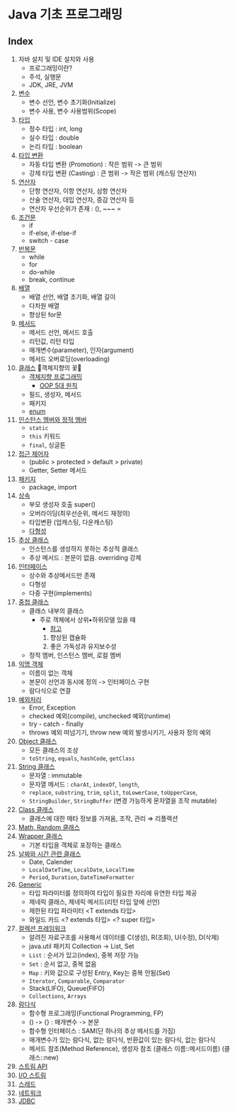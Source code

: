 # Java 기초 프로그래밍

## Index
1. 자바 설치 및 IDE 설치와 사용
   - 프로그래밍이란?
   - 주석, 실행문
   - JDK, JRE, JVM
2. [변수](src/variable)
   - 변수 선언, 변수 초기화(Initialize)
   - 변수 사용, 변수 사용범위(Scope)
3. [타입](src/variable)
   - 정수 타입 : int, long
   - 실수 타입 : double
   - 논리 타입 : boolean
4. [타입 변환](src/variable)
   - 자동 타입 변환 (Promotion) : 작은 범위 -> 큰 범위
   - 강제 타입 변환 (Casting) : 큰 범위 -> 작은 범위 (캐스팅 연산자)
5. [연산자](src/operator)
   - 단항 연산자, 이항 연산자, 삼항 연산자
   - 산술 연산자, 대입 연산자, 증감 연산자 등
   - 연산자 우선순위가 존재 : (), ~~~ =
6. [조건문](src/condition)
   - if
   - if-else, if-else-if
   - switch - case
7. [반복문](src/loop) 
   - while
   - for
   - do-while
   - break, continue
8. [배열](src/array)
   - 배열 선언, 배열 초기화, 배열 길이
   - 다차원 배열
   - 향상된 for문
9. [메서드](src/method)
   - 메서드 선언, 메서드 호출
   - 리턴값, 리턴 타입
   - 매개변수(parameter), 인자(argument)
   - 메서드 오버로딩(overloading)
10. [클래스](src/class0) 🌻객체지향의 꽃🌻
    - [객체지향 프로그래밍](src/class1)
      - [OOP 5대 원칙](src/solid)
    - 필드, 생성자, 메서드
    - 패키지
    - [enum](src/enum0)
11. [인스턴스 멤버와 정적 멤버](src/static0)
    - `static`
    - `this` 키워드
    - `final`, 싱글톤
12. [접근 제어자](src/access_modifier)
    - (public > protected > default > private)
    - Getter, Setter 메서드 
13. [패키지](src/package0)
    - package, import
14. [상속](src/inheritance)
    - 부모 생성자 호출 super()
    - 오버라이딩(최우선순위, 메서드 재정의)
    - 타입변환 (업캐스팅, 다운캐스팅)
    - [다형성](src/polymorphism)
15. [추상 클래스](src/polymorphism/abstraction)
    - 인스턴스를 생성하지 못하는 추상적 클래스
    - 추상 메서드 : 본문이 없음. overriding 강제
16. [인터페이스](src/polymorphism/interface0) 
    - 상수와 추상메서드만 존재
    - 다형성
    - 다중 구현(implements)
17. [중첩 클래스](src/nested)
    - 클래스 내부의 클래스
      - 주로 객체에서 상위▪하위모델 있을 때
        - [참고](https://sjh836.tistory.com/145) 
        1. 향상된 캡슐화
        2. 좋은 가독성과 유지보수성
    - 정적 멤버, 인스턴스 멤버, 로컬 멤버
18. [익명 객체](src/nested/anonymous_interface)
    - 이름이 없는 객체
    - 본문이 선언과 동시에 정의 -> 인터페이스 구현
    - 람다식으로 연결 
19. [예외처리](src/exception) 
    - Error, Exception
    - checked 예외(compile), unchecked 예외(runtime)
    - try - catch - finally
    - throws 예외 떠넘기기, throw new 예외 발생시키기, 사용자 정의 예외 
20. [Object 클래스](src/library/lang)
    - 모든 클래스의 조상
    - `toString`, `equals`, `hashCode`, `getClass`
21. [String 클래스](src/library/lang)
    - 문자열 : immutable
    - 문자열 메서드 : `charAt`, `indexOf`, `length`,
    - `replace`, `substring`, `trim`, `split`, `toLowerCase`, `toUpperCase`,
    - `StringBuilder`, `StringBuffer` (변경 가능하게 문자열을 조작 mutable)
22. [Class 클래스](src/library/lang)
    - 클래스에 대한 메타 정보를 가져옴, 조작, 관리 ⇒ 리플렉션
23. [Math, Random 클래스](src/library/util)
24. [Wrapper 클래스]((src/library/lang))
    - 기본 타입을 객체로 포장하는 클래스
25. [날짜와 시간 관련 클래스]((src/library/util))
    - Date, Calender
    - `LocalDateTime`, `LocalDate`, `LocalTime`
    - `Period`, `Duration`, `DateTimeFormatter`
26. [Generic](src/generic)
    - <T> 타입 파라미터를 정의하여 타입이 필요한 자리에 유연한 타입 제공
    - 제네릭 클래스, 제네릭 메서드(리턴 타입 앞에 선언)
    - 제한된 타입 파라미터 <T extends 타입>
    - 와일드 카드 <? extends 타입> <? super 타입>
27. [컬렉션 프레임워크](src/collection)
    - 알려진 자료구조를 사용해서 데이터를 C(생성), R(조회), U(수정), D(삭제)
    - java.util 패키지 Collection -> List, Set
    - `List` : 순서가 있고(index), 중복 저장 가능
    - `Set` : 순서 없고, 중복 없음
    - `Map` : 키와 값으로 구성된 Entry, Key는 중복 안됨(Set)
    - `Iterator`, `Comparable`, `Comparator`
    - Stack(LIFO), Queue(FIFO)
    - `Collections`, `Arrays`
28. [람다식](src/lambda)
    - 함수형 프로그래밍(Functional Programming, FP)
    - () -> {} : 매개변수 -> 본문
    - 함수형 인터페이스 : SAM(단 하나의 추상 메서드를 가짐)
    - 매개변수가 있는 람다식, 없는 람다식, 반환값이 있는 람다식, 없는 람다식
    - 메서드 참조(Method Reference), 생성자 참조 (클래스 이름::메서드이름) (클래스::new)
29. [스트림 API](src/stream)
30. [I/O 스트림](src/io_stream)
31. [스레드](src/stream)
32. [네트워크](src/network)
33. [JDBC](src/jdbc)